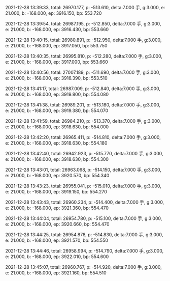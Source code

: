 2021-12-28 13:39:33, total: 26970.177, p: -513.610, delta:7.000 手, g:3.000, e: 21.000, b: -168.000, ep: 3916.150, bp: 553.720

2021-12-28 13:39:54, total: 26987.195, p: -512.850, delta:7.000 手, g:3.000, e: 21.000, b: -168.000, ep: 3916.430, bp: 553.660

2021-12-28 13:40:15, total: 26980.891, p: -512.950, delta:7.000 手, g:3.000, e: 21.000, b: -168.000, ep: 3917.050, bp: 553.750

2021-12-28 13:40:35, total: 26995.810, p: -512.280, delta:7.000 手, g:3.000, e: 21.000, b: -168.000, ep: 3917.000, bp: 553.660

2021-12-28 13:40:56, total: 27007.189, p: -511.690, delta:7.000 手, g:3.000, e: 21.000, b: -168.000, ep: 3916.390, bp: 553.510

2021-12-28 13:41:17, total: 26987.009, p: -512.840, delta:7.000 手, g:3.000, e: 21.000, b: -168.000, ep: 3919.800, bp: 554.080

2021-12-28 13:41:38, total: 26989.201, p: -513.180, delta:7.000 手, g:3.000, e: 21.000, b: -168.000, ep: 3919.380, bp: 554.070

2021-12-28 13:41:59, total: 26984.210, p: -513.370, delta:7.000 手, g:3.000, e: 21.000, b: -168.000, ep: 3918.630, bp: 554.000

2021-12-28 13:42:20, total: 26965.411, p: -514.810, delta:7.000 手, g:3.000, e: 21.000, b: -168.000, ep: 3918.630, bp: 554.180

2021-12-28 13:42:40, total: 26942.923, p: -515.770, delta:7.000 手, g:3.000, e: 21.000, b: -168.000, ep: 3918.630, bp: 554.300

2021-12-28 13:43:01, total: 26963.068, p: -514.150, delta:7.000 手, g:3.000, e: 21.000, b: -168.000, ep: 3920.570, bp: 554.340

2021-12-28 13:43:23, total: 26955.041, p: -515.010, delta:7.000 手, g:3.000, e: 21.000, b: -168.000, ep: 3919.150, bp: 554.270

2021-12-28 13:43:43, total: 26960.234, p: -514.400, delta:7.000 手, g:3.000, e: 21.000, b: -168.000, ep: 3921.360, bp: 554.470

2021-12-28 13:44:04, total: 26954.780, p: -515.100, delta:7.000 手, g:3.000, e: 21.000, b: -168.000, ep: 3920.660, bp: 554.470

2021-12-28 13:44:25, total: 26954.878, p: -514.830, delta:7.000 手, g:3.000, e: 21.000, b: -168.000, ep: 3921.570, bp: 554.550

2021-12-28 13:44:46, total: 26958.994, p: -514.790, delta:7.000 手, g:3.000, e: 21.000, b: -168.000, ep: 3922.010, bp: 554.600

2021-12-28 13:45:07, total: 26960.767, p: -514.920, delta:7.000 手, g:3.000, e: 21.000, b: -168.000, ep: 3921.160, bp: 554.510